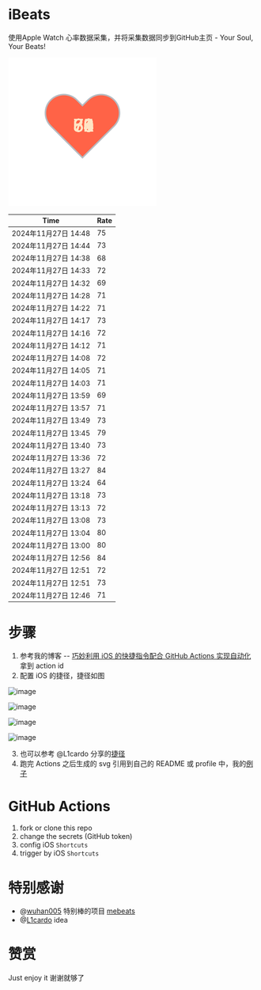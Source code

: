 # iBeats
使用Apple Watch 心率数据采集，并将采集数据同步到GitHub主页 - Your Soul, Your Beats!

![](./files/heart.svg)

<!--START_SECTION:my_heart_rate-->
| Time | Rate | 
 | ---- | ---- | 
| 2024年11月27日 14:48 | 75 |
| 2024年11月27日 14:44 | 73 |
| 2024年11月27日 14:38 | 68 |
| 2024年11月27日 14:33 | 72 |
| 2024年11月27日 14:32 | 69 |
| 2024年11月27日 14:28 | 71 |
| 2024年11月27日 14:22 | 71 |
| 2024年11月27日 14:17 | 73 |
| 2024年11月27日 14:16 | 72 |
| 2024年11月27日 14:12 | 71 |
| 2024年11月27日 14:08 | 72 |
| 2024年11月27日 14:05 | 71 |
| 2024年11月27日 14:03 | 71 |
| 2024年11月27日 13:59 | 69 |
| 2024年11月27日 13:57 | 71 |
| 2024年11月27日 13:49 | 73 |
| 2024年11月27日 13:45 | 79 |
| 2024年11月27日 13:40 | 73 |
| 2024年11月27日 13:36 | 72 |
| 2024年11月27日 13:27 | 84 |
| 2024年11月27日 13:24 | 64 |
| 2024年11月27日 13:18 | 73 |
| 2024年11月27日 13:13 | 72 |
| 2024年11月27日 13:08 | 73 |
| 2024年11月27日 13:04 | 80 |
| 2024年11月27日 13:00 | 80 |
| 2024年11月27日 12:56 | 84 |
| 2024年11月27日 12:51 | 72 |
| 2024年11月27日 12:51 | 73 |
| 2024年11月27日 12:46 | 71 |

<!--END_SECTION:my_heart_rate-->

# 步骤
1. 参考我的博客 -- [巧妙利用 iOS 的快捷指令配合 GitHub Actions 实现自动化](https://github.com/yihong0618/gitblog/issues/198) 拿到 action id
2. 配置 iOS 的捷径，捷径如图

![image](https://user-images.githubusercontent.com/15976103/122154218-0db0b480-ce97-11eb-93bb-5aec07c558dc.png)

![image](https://user-images.githubusercontent.com/15976103/122154236-186b4980-ce97-11eb-8e4b-70551a0391ae.png)

![image](https://user-images.githubusercontent.com/15976103/122154268-2d47dd00-ce97-11eb-902e-3acf292265a9.png)

![image](https://user-images.githubusercontent.com/15976103/122174055-fa144680-ceb4-11eb-9be2-3eb83cd516f7.png)

3. 也可以参考 @L1cardo 分享的[捷径](https://www.icloud.com/shortcuts/6ab6047b459c41ad822ad6b94b1c03d4)
4. 跑完 Actions 之后生成的 svg 引用到自己的 README 或 profile 中，我的[例子](https://github.com/yihong0618) 

# GitHub Actions

1. fork or clone this repo
2. change the secrets (GitHub token)
3. config iOS `Shortcuts` 
4. trigger by iOS `Shortcuts`

# 特别感谢
- @[wuhan005](https://github.com/wuhan005) 特别棒的项目 [mebeats](https://github.com/wuhan005/mebeats)
- @[L1cardo](https://github.com/L1cardo) idea

# 赞赏
Just enjoy it
谢谢就够了
